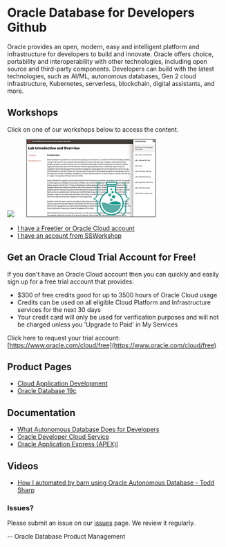 # Oracle Database for Developers Github


Oracle provides an open, modern, easy and intelligent platform and infrastructure for developers to build and innovate. Oracle offers choice, portability and interoperability with other technologies, including open source and third-party components. Developers can build with the latest technologies, such as AI/ML, autonomous databases, Gen 2 cloud infrastructure, Kubernetes, serverless, blockchain, digital assistants, and more.


## Workshops
Click on one of our workshops below to access the content.

[![](./images/screenshot-freetier.jpeg)](https://oracle.github.io/learning-library/developer-library/oracle-db-features-for-developers/freetier/index.html)  ![](./images/transparent.png " ")  [![](./images/screenshot-ssworkshop.png)](https://oracle.github.io/learning-library/developer-library/oracle-db-features-for-developers/ssworkshop/index.html)


- [I have a Freetier or Oracle Cloud account](https://oracle.github.io/learning-library/developer-library/oracle-db-features-for-developers/freetier/index.html)
- [I have an account from SSWorkshop](https://oracle.github.io/learning-library/developer-library/oracle-db-features-for-developers/ssworkshop/index.html)


## Get an Oracle Cloud Trial Account for Free!
If you don't have an Oracle Cloud account then you can quickly and easily sign up for a free trial account that provides:
- $300 of free credits good for up to 3500 hours of Oracle Cloud usage
- Credits can be used on all eligible Cloud Platform and Infrastructure services for the next 30 days
- Your credit card will only be used for verification purposes and will not be charged unless you 'Upgrade to Paid' in My Services

Click here to request your trial account: [https://www.oracle.com/cloud/free](https://www.oracle.com/cloud/free)


## Product Pages
- [Cloud Application Development](https://www.oracle.com/au/application-development/)
- [Oracle Database 19c](https://www.oracle.com/database/)

## Documentation
- [What Autonomous Database Does for Developers](http://www.oracle.com/us/products/database/autonomous-db-for-developers-5097190.pdf)
- [Oracle Developer Cloud Service](https://docs.oracle.com/en/cloud/paas/developer-cloud/index.html)
- [Oracle Application Express (APEX)l](https://apex.oracle.com/en/)

## Videos
- [How I automated by barn using Oracle Autonomous Database - Todd Sharp](https://developer.oracle.com/?ytid=iaesH24B9zg)

### Issues?
Please submit an issue on our [issues](https://github.com/oracle/learning-library/issues) page.  We review it regularly.

-- Oracle Database Product Management
